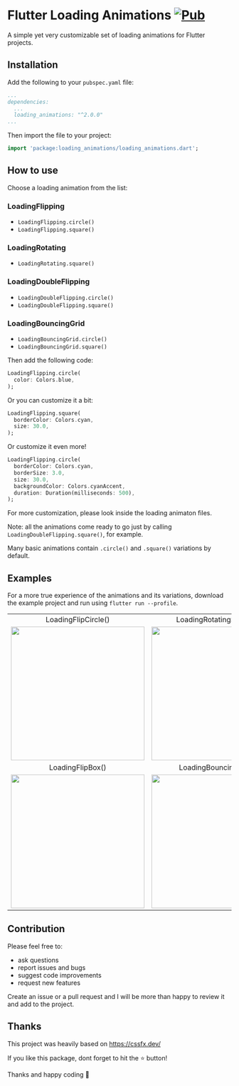 # Flutter Loading Animations [![Pub](https://img.shields.io/pub/v/loading_animations)](https://pub.dev/packages/loading_animations)

A simple yet very customizable set of loading animations for Flutter projects.

## Installation

Add the following to your `pubspec.yaml` file:

```yaml
...
dependencies:
  ...
  loading_animations: "^2.0.0"
...
```

Then import the file to your project:
```dart
import 'package:loading_animations/loading_animations.dart';
```

## How to use

Choose a loading animation from the list:
### LoadingFlipping
- `LoadingFlipping.circle()`
- `LoadingFlipping.square()`
### LoadingRotating
- `LoadingRotating.square()`
### LoadingDoubleFlipping
- `LoadingDoubleFlipping.circle()`
- `LoadingDoubleFlipping.square()`
### LoadingBouncingGrid
- `LoadingBouncingGrid.circle()`
- `LoadingBouncingGrid.square()`


Then add the following code:
```dart
LoadingFlipping.circle(
  color: Colors.blue,
);
```
Or you can customize it a bit:
```dart
LoadingFlipping.square(
  borderColor: Colors.cyan,
  size: 30.0,
);
```
Or customize it even more!
```dart
LoadingFlipping.circle(
  borderColor: Colors.cyan,
  borderSize: 3.0,
  size: 30.0,
  backgroundColor: Colors.cyanAccent,
  duration: Duration(milliseconds: 500),
);
```

For more customization, please look inside the loading animaton files.

Note: all the animations come ready to go just by calling `LoadingDoubleFlipping.square()`, for example.

Many basic animations contain `.circle()` and `.square()` variations by default.

## Examples

For a more true experience of the animations and its variations, download the example project and run using `flutter run --profile`.

<table>
<tr>
<td align="center">
LoadingFlipCircle()
</td>
<td align="center">
LoadingRotatingSquare()
</td>
</tr>
<tr>
<td align="center"><img src="https://github.com/cytryn/loading-animations/blob/master/assets/LoadingFlipCircle.gif?raw=true" width="300"></td>
<td align="center"><img src="https://github.com/cytryn/loading-animations/blob/master/assets/LoadingRotatingSquare.gif?raw=true" width="300"></td>
</tr>
<tr>
<td align="center">
LoadingFlipBox()
</td>
<td align="center">
LoadingBouncingGrid()
</td>
</tr>
<tr>
<td align="center"><img src="https://github.com/cytryn/loading-animations/blob/master/assets/LoadingFlipBox.gif?raw=true" width="300"></td>
<td align="center"><img src="https://github.com/cytryn/loading-animations/blob/master/assets/LoadingBouncingGrid.gif?raw=true" width="300"></td>
</tr>

</table>


## Contribution

Please feel free to:
- ask questions
- report issues and bugs
- suggest code improvements
- request new features

Create an issue or a pull request and I will be more than happy to review it and add to the project.

## Thanks

This project was heavily based on https://cssfx.dev/

If you like this package, dont forget to hit the ⭐️ button!

Thanks and happy coding 👻


